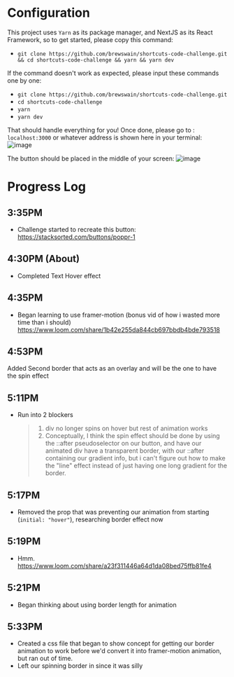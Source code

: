# Configuration
This project uses `Yarn` as its package manager, and NextJS as its React Framework, so to get started, please copy this command:
- `git clone https://github.com/brewswain/shortcuts-code-challenge.git && cd shortcuts-code-challenge && yarn && yarn dev`

If the command doesn't work as expected, please input these commands one by one:
- `git clone https://github.com/brewswain/shortcuts-code-challenge.git`
- `cd shortcuts-code-challenge`
- `yarn`
- `yarn dev`
  
That should handle everything for you! Once done, please go to :
`localhost:3000` or whatever address is shown here in your terminal:
![image](https://github.com/brewswain/shortcuts-code-challenge/assets/6282435/018109a1-4522-4d87-8081-bb174be38057)



The button should be placed in the middle of your screen:
![image](https://github.com/brewswain/shortcuts-code-challenge/assets/6282435/3c2cf123-99f0-42be-9092-870809dfb2b0)


# Progress Log

## 3:35PM

- Challenge started to recreate this button:
  https://stacksorted.com/buttons/poppr-1

## 4:30PM (About)

- Completed Text Hover effect

## 4:35PM

- Began learning to use framer-motion (bonus vid of how i wasted more time than i should)
  https://www.loom.com/share/1b42e255da844cb697bbdb4bde793518

## 4:53PM

Added Second border that acts as an overlay and will be the one to have the spin effect

## 5:11PM

- Run into 2 blockers
  > 1. div no longer spins on hover but rest of animation works
  > 2. Conceptually, I think the spin effect should be done by using the ::after pseudoselector on our button, and have our animated div have a transparent border, with our ::after containing our gradient info, but i can't figure out how to make the "line" effect instead of just having one long gradient for the border.

## 5:17PM

- Removed the prop that was preventing our animation from starting (`initial: "hover"`), researching border effect now

## 5:19PM

- Hmm.
  https://www.loom.com/share/a23f311446a64d1da08bed75ffb81fe4

## 5:21PM

- Began thinking about using border length for animation

## 5:33PM

- Created a css file that began to show concept for getting our border animation to work before we'd convert it into framer-motion animation, but ran out of time.
- Left our spinning border in since it was silly
